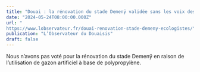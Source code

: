 ```yaml
---
title: "Douai : la rénovation du stade Demenÿ validée sans les voix des écologistes"
date: "2024-05-24T08:00:00.000Z"
url: "
https://www.lobservateur.fr/douai-renovation-stade-demeny-ecologistes/"
publication: "L’Observateur du Douaisis"
draft: false
---
```


Nous n’avons pas voté pour la rénovation du stade Demenÿ en raison de l’utilisation de gazon artificiel à base de polypropylène.
